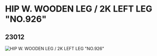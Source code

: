 # HIP W. WOODEN LEG / 2K LEFT LEG "NO.926"
## 23012
![HIP W. WOODEN LEG / 2K LEFT LEG "NO.926"](https://lc-www-live-s.legocdn.com/media/bricks/5/2/6122926.jpg)